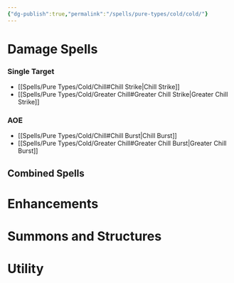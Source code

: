 ```yaml
---
{"dg-publish":true,"permalink":"/spells/pure-types/cold/cold/"}
---
```


# Damage Spells

### Single Target
- [[Spells/Pure Types/Cold/Chill#Chill Strike\|Chill Strike]]
- [[Spells/Pure Types/Cold/Greater Chill#Greater Chill Strike\|Greater Chill Strike]]
### AOE
- [[Spells/Pure Types/Cold/Chill#Chill Burst\|Chill Burst]]
- [[Spells/Pure Types/Cold/Greater Chill#Greater Chill Burst\|Greater Chill Burst]]
## Combined Spells

# Enhancements

# Summons and Structures

# Utility